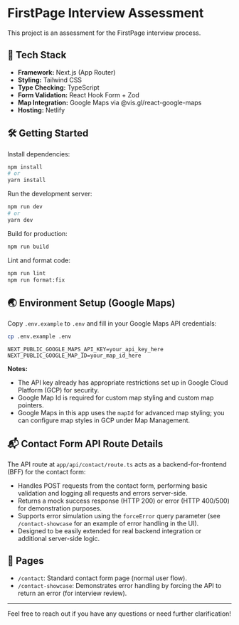 # FirstPage Interview Assessment

This project is an assessment for the FirstPage interview process.

## 🚀 Tech Stack

- **Framework:** Next.js (App Router)
- **Styling:** Tailwind CSS
- **Type Checking:** TypeScript
- **Form Validation:** React Hook Form + Zod
- **Map Integration:** Google Maps via @vis.gl/react-google-maps
- **Hosting:** Netlify

## 🛠️ Getting Started

Install dependencies:

```bash
npm install
# or
yarn install
```

Run the development server:

```bash
npm run dev
# or
yarn dev
```

Build for production:

```bash
npm run build
```

Lint and format code:

```bash
npm run lint
npm run format:fix
```

## 🌏 Environment Setup (Google Maps)

Copy `.env.example` to `.env` and fill in your Google Maps API credentials:

```bash
cp .env.example .env
```

```
NEXT_PUBLIC_GOOGLE_MAPS_API_KEY=your_api_key_here
NEXT_PUBLIC_GOOGLE_MAP_ID=your_map_id_here
```

**Notes:**

- The API key already has appropriate restrictions set up in Google Cloud Platform (GCP) for security.
- Google Map Id is required for custom map styling and custom map pointers.
- Google Maps in this app uses the `mapId` for advanced map styling; you can configure map styles in GCP under Map Management.

## 📬 Contact Form API Route Details

The API route at `app/api/contact/route.ts` acts as a backend-for-frontend (BFF) for the contact form:

- Handles POST requests from the contact form, performing basic validation and logging all requests and errors server-side.
- Returns a mock success response (HTTP 200) or error (HTTP 400/500) for demonstration purposes.
- Supports error simulation using the `forceError` query parameter (see `/contact-showcase` for an example of error handling in the UI).
- Designed to be easily extended for real backend integration or additional server-side logic.

## 📄 Pages

- `/contact`: Standard contact form page (normal user flow).
- `/contact-showcase`: Demonstrates error handling by forcing the API to return an error (for interview review).

---

Feel free to reach out if you have any questions or need further clarification!
